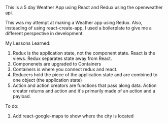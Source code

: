 This is a 5 day Weather App using React and Redux using the openweather api.

This was my attempt at making a Weather app using Redux. Also, insteading of using react-create-app, I used a boilerplate to give me a different perspective in development. 

My Lessons Learned:
1. Redux is the application state, not the component state. React is the views. Redux separates state away from React.
2. Componenets are upgraded to Containers
3. Containers is where you connect redux and react.
4. Reducers hold the piece of the application state and are combined to one object (the application state)
5. Action and action creators are functions that pass along data. Action creator returns and action and it's primarily made of    an action and a payload.

To do:
1. Add react-google-maps to show where the city is located
